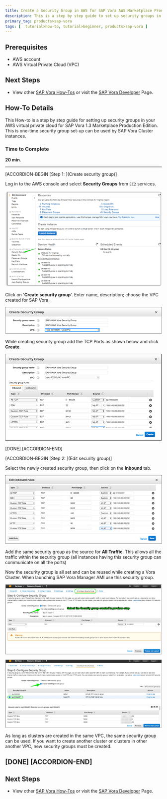 ```yaml
---
title: Create a Security Group in AWS for SAP Vora AWS Marketplace Production Edition
description: This is a step by step guide to set up security groups in your AWS virtual private cloud for SAP Vora 1.3.
primary_tag: products>sap-vora
tags: [  tutorial>how-to, tutorial>beginner, products>sap-vora ]
---
```

## Prerequisites  
 - AWS account
 - AWS Virtual Private Cloud (VPC)

## Next Steps
 - View other [SAP Vora How-Tos](https://www.sap.com/developer/tutorial-navigator.how-to.html?tag=products:data-management/sap-hana-vora) or visit the [SAP Vora Developer](https://www.sap.com/developer/topics/vora.html) Page.


## How-To Details
This How-to is a step by step guide for setting up security groups in your AWS virtual private cloud for SAP Vora 1.3 Marketplace Production Edition. This is one-time security group set-up can be used by SAP Vora Cluster instances.

### Time to Complete
**20 min**.

---

[ACCORDION-BEGIN [Step 1: ](Create security group)]

Log in to the AWS console and select **Security Groups** from `EC2` services.

![Log into AWS](security-picture1.png)

Click on '**Create security group**'. Enter name, description; choose the VPC created for SAP Vora.

![Create security group](security-picture2.png)

While creating security group add the TCP Ports as shown below and click **Create**.

![Add ports](security-picture3.png)


[DONE]
[ACCORDION-END]


[ACCORDION-BEGIN [Step 2: ](Edit security group)]

Select the newly created security group, then click on the **Inbound** tab.

![Edit inbound settings](security-picture4.png)

Add the same security group as the source for **All Traffic**. This allows all the traffic within the security group (all instances having this security group can communicate on all the ports)

Now the security group is all set and can be reused while creating a Vora Cluster. When launching SAP Vora Manager AMI use this security group.

![Select security group](security-picture5.png)

![Select security group](security-picture6.png)


As long as clusters are created in the same VPC, the same security group can be used. If you want to create another cluster or clusters in other another VPC, new security groups must be created.

[DONE]
[ACCORDION-END]
---


## Next Steps
 - View other [SAP Vora How-Tos](https://www.sap.com/developer/tutorial-navigator.how-to.html?tag=products:data-management/sap-hana-vora) or visit the [SAP Vora Developer](https://www.sap.com/developer/topics/vora.html) Page.
